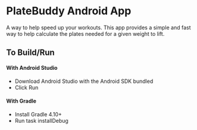 # PlateBuddy Android App
A way to help speed up your workouts. This app provides a simple and fast
way to help calculate the plates needed for a given weight to lift.

## To Build/Run

#### With Android Studio
* Download Android Studio with the Android SDK bundled
* Click Run

#### With Gradle
* Install Gradle 4.10+
* Run task installDebug

